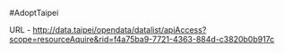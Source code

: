 #AdoptTaipei

URL -
http://data.taipei/opendata/datalist/apiAccess?scope=resourceAquire&rid=f4a75ba9-7721-4363-884d-c3820b0b917c
